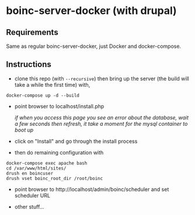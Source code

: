 # boinc-server-docker (with drupal)

## Requirements

Same as regular boinc-server-docker, just Docker and docker-compose. 

## Instructions

* clone this repo (with `--recursive`) then bring up the server (the build will take a while the first time) with,

 ```
 docker-compose up -d --build
 ```

* point browser to localhost/install.php

    *if when you access this page you see an error about the database, wait a few seconds then refresh, it take a moment for the mysql container to boot up*

* click on "Install" and go through the install process

* then do remaining configuration with
```
docker-compose exec apache bash
cd /var/www/html/sites/
drush en boincuser
drush vset boinc_root_dir /root/boinc
```

* point browser to http://localhost/admin/boinc/scheduler and set scheduler URL

* other stuff...
